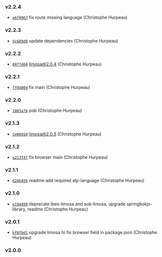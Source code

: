 ### v2.2.4

- [`a6f0967`](https://github.com/alpjs/alp-limosa/commit/a6f09677636d4b4b3cf3c3e0b19011984d5f5854) fix route missing language (Christophe Hurpeau)

### v2.2.3

- [`dc609d8`](https://github.com/alpjs/alp-limosa/commit/dc609d882515ce0851e5fef13bc0d52a8cb0e9e0) update dependencies (Christophe Hurpeau)

### v2.2.2

- [`88f7d60`](https://github.com/alpjs/alp-limosa/commit/88f7d60ef45b1ab87e84cc5d0170a3748409a044) limosa@2.0.4 (Christophe Hurpeau)

### v2.2.1

- [`ff04004`](https://github.com/alpjs/alp-limosa/commit/ff04004834b7c78252248a7df7b3003ea66683cc) fix main (Christophe Hurpeau)

### v2.2.0

- [`1803a76`](https://github.com/alpjs/alp-limosa/commit/1803a76c67829fad07672fb765e055e85a9db80f) pob (Christophe Hurpeau)

### v2.1.3

- [`2e06910`](https://github.com/alpjs/alp-limosa/commit/2e069105ec670f44418043bc0d164d0cfb04429b) limosa@2.0.3 (Christophe Hurpeau)

### v2.1.2

- [`a213f4f`](https://github.com/alpjs/alp-limosa/commit/a213f4f64587b2e1255148eadc703ee58399dccf) fix browser main (Christophe Hurpeau)

### v2.1.1

- [`624b456`](https://github.com/alpjs/alp-limosa/commit/624b456282f34b6513d3a9d0eab0fcb3bff4fb0e) readme add required alp-language (Christophe Hurpeau)

### v2.1.0

- [`e194499`](https://github.com/alpjs/alp-limosa/commit/e19449981990483234702d73cc2669b0ea93535d) deprecate ibex-limosa and auk-limosa, upgrade springbokjs-library, readme (Christophe Hurpeau)

### v2.0.1

- [`bf8fbd1`](https://github.com/alpjs/alp-limosa/commit/bf8fbd16229aee19593f28da0a0121d6dbb9ec93) upgrade limosa to fix browser field in package.json (Christophe Hurpeau)

### v2.0.0
